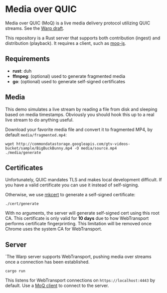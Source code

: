 # Media over QUIC

Media over QUIC (MoQ) is a live media delivery protocol utilizing QUIC streams.
See the [Warp draft](https://datatracker.ietf.org/doc/draft-lcurley-warp/).

This repository is a Rust server that supports both contribution (ingest) and distribution (playback).
It requires a client, such as [moq-js](https://github.com/kixelated/moq-js).

## Requirements

-   **rust**: duh
-   **ffmpeg**: (optional) used to generate fragmented media
-   **go**: (optional) used to generate self-signed certificates

## Media

This demo simulates a live stream by reading a file from disk and sleeping based on media timestamps. Obviously you should hook this up to a real live stream to do anything useful.

Download your favorite media file and convert it to fragmented MP4, by default `media/fragmented.mp4`:

```
wget http://commondatastorage.googleapis.com/gtv-videos-bucket/sample/BigBuckBunny.mp4 -O media/source.mp4
./media/generate
```

## Certificates

Unfortunately, QUIC mandates TLS and makes local development difficult.
If you have a valid certificate you can use it instead of self-signing.

Otherwise, we use [mkcert](https://github.com/FiloSottile/mkcert) to generate a self-signed certificate:

```
./cert/generate
```

With no arguments, the server will generate self-signed cert using this root CA.
This certificate is only valid for **10 days** due to how WebTransport performs certificate fingerprinting.
This limitation will be removed once Chrome uses the system CA for WebTransport.

## Server

`The Warp server supports WebTransport, pushing media over streams once a connection has been established.

```
cargo run
```

This listens for WebTransport connections on `https://localhost:4443` by default.
Use a [MoQ client](https://github.com/kixelated/moq-js) to connect to the server.
